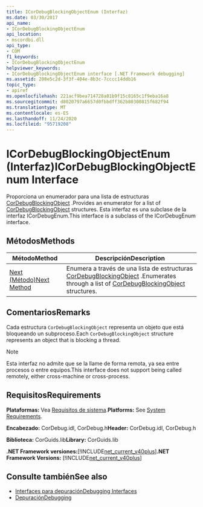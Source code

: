 ```yaml
---
title: ICorDebugBlockingObjectEnum (Interfaz)
ms.date: 03/30/2017
api_name:
- ICorDebugBlockingObjectEnum
api_location:
- mscordbi.dll
api_type:
- COM
f1_keywords:
- ICorDebugBlockingObjectEnum
helpviewer_keywords:
- ICorDebugBlockingObjectEnum interface [.NET Framework debugging]
ms.assetid: 208e5c2d-3f3f-404e-8b3c-7cccc14ddb16
topic_type:
- apiref
ms.openlocfilehash: 221acf9bea714728a81b9f15c8165c1f9eba16a8
ms.sourcegitcommit: d8020797a6657d0fbbdff362b80300815f682f94
ms.translationtype: MT
ms.contentlocale: es-ES
ms.lasthandoff: 11/24/2020
ms.locfileid: "95719208"
---
```

# <a name="icordebugblockingobjectenum-interface"></a><span data-ttu-id="ee1e5-102">ICorDebugBlockingObjectEnum (Interfaz)</span><span class="sxs-lookup"><span data-stu-id="ee1e5-102">ICorDebugBlockingObjectEnum Interface</span></span>

<span data-ttu-id="ee1e5-103">Proporciona un enumerador para una lista de estructuras [CorDebugBlockingObject](cordebugblockingobject-structure.md) .</span><span class="sxs-lookup"><span data-stu-id="ee1e5-103">Provides an enumerator for a list of [CorDebugBlockingObject](cordebugblockingobject-structure.md) structures.</span></span> <span data-ttu-id="ee1e5-104">Esta interfaz es una subclase de la interfaz ICorDebugEnum.</span><span class="sxs-lookup"><span data-stu-id="ee1e5-104">This interface is a subclass of the ICorDebugEnum interface.</span></span>  
  
## <a name="methods"></a><span data-ttu-id="ee1e5-105">Métodos</span><span class="sxs-lookup"><span data-stu-id="ee1e5-105">Methods</span></span>  
  
|<span data-ttu-id="ee1e5-106">Método</span><span class="sxs-lookup"><span data-stu-id="ee1e5-106">Method</span></span>|<span data-ttu-id="ee1e5-107">Descripción</span><span class="sxs-lookup"><span data-stu-id="ee1e5-107">Description</span></span>|  
|------------|-----------------|  
|[<span data-ttu-id="ee1e5-108">Next (Método)</span><span class="sxs-lookup"><span data-stu-id="ee1e5-108">Next Method</span></span>](icordebugblockingobjectenum-next-method.md)|<span data-ttu-id="ee1e5-109">Enumera a través de una lista de estructuras [CorDebugBlockingObject](cordebugblockingobject-structure.md) .</span><span class="sxs-lookup"><span data-stu-id="ee1e5-109">Enumerates through a list of [CorDebugBlockingObject](cordebugblockingobject-structure.md) structures.</span></span>|  
  
## <a name="remarks"></a><span data-ttu-id="ee1e5-110">Comentarios</span><span class="sxs-lookup"><span data-stu-id="ee1e5-110">Remarks</span></span>  

 <span data-ttu-id="ee1e5-111">Cada estructura `CorDebugBlockingObject` representa un objeto que está bloqueando un subproceso.</span><span class="sxs-lookup"><span data-stu-id="ee1e5-111">Each `CorDebugBlockingObject` structure represents an object that is blocking a thread.</span></span>  
  
> [!NOTE]
> <span data-ttu-id="ee1e5-112">Esta interfaz no admite que se la llame de forma remota, ya sea entre procesos o entre equipos.</span><span class="sxs-lookup"><span data-stu-id="ee1e5-112">This interface does not support being called remotely, either cross-machine or cross-process.</span></span>  
  
## <a name="requirements"></a><span data-ttu-id="ee1e5-113">Requisitos</span><span class="sxs-lookup"><span data-stu-id="ee1e5-113">Requirements</span></span>  

 <span data-ttu-id="ee1e5-114">**Plataformas:** Vea [Requisitos de sistema](../../get-started/system-requirements.md).</span><span class="sxs-lookup"><span data-stu-id="ee1e5-114">**Platforms:** See [System Requirements](../../get-started/system-requirements.md).</span></span>  
  
 <span data-ttu-id="ee1e5-115">**Encabezado:** CorDebug.idl, CorDebug.h</span><span class="sxs-lookup"><span data-stu-id="ee1e5-115">**Header:** CorDebug.idl, CorDebug.h</span></span>  
  
 <span data-ttu-id="ee1e5-116">**Biblioteca:** CorGuids.lib</span><span class="sxs-lookup"><span data-stu-id="ee1e5-116">**Library:** CorGuids.lib</span></span>  
  
 <span data-ttu-id="ee1e5-117">**.NET Framework versiones:**[!INCLUDE[net_current_v40plus](../../../../includes/net-current-v40plus-md.md)]</span><span class="sxs-lookup"><span data-stu-id="ee1e5-117">**.NET Framework Versions:** [!INCLUDE[net_current_v40plus](../../../../includes/net-current-v40plus-md.md)]</span></span>  
  
## <a name="see-also"></a><span data-ttu-id="ee1e5-118">Consulte también</span><span class="sxs-lookup"><span data-stu-id="ee1e5-118">See also</span></span>

- [<span data-ttu-id="ee1e5-119">Interfaces para depuración</span><span class="sxs-lookup"><span data-stu-id="ee1e5-119">Debugging Interfaces</span></span>](debugging-interfaces.md)
- [<span data-ttu-id="ee1e5-120">Depuración</span><span class="sxs-lookup"><span data-stu-id="ee1e5-120">Debugging</span></span>](index.md)
